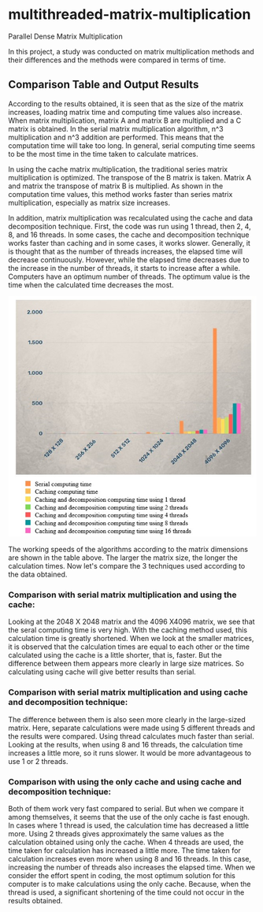 # multithreaded-matrix-multiplication
Parallel Dense Matrix Multiplication

In this project, a study was conducted on matrix multiplication methods and their differences and the methods were compared in terms of time.

## Comparison Table and Output Results

According to the results obtained, it is seen that as the size of the matrix increases, loading matrix time and computing time values also increase. When matrix multiplication, matrix A and matrix B are multiplied and a C matrix is obtained. In the serial matrix multiplication algorithm, n^3 multiplication and n^3 addition are performed. This means that the computation time will take too long. In general, serial computing time seems to be the most time in the time taken to calculate matrices.

In using the cache matrix multiplication, the traditional series matrix multiplication is optimized. The transpose of the B matrix is taken. Matrix A and matrix the transpose of matrix B is multiplied. As shown in the computation time values, this method works faster than series matrix multiplication, especially as matrix size increases.

In addition, matrix multiplication was recalculated using the cache and data decomposition technique. First, the code was run using 1 thread, then 2, 4, 8, and 16 threads. In some cases, the cache and decomposition technique works faster than caching and in some cases, it works slower. Generally, it is thought that as the number of threads increases, the elapsed time will decrease continuously. However, while the elapsed time decreases due to the increase in the number of threads, it starts to increase after a while. Computers have an optimum number of threads. The optimum value is the time when the calculated time decreases the most.

![Comparison Table](https://github.com/tugbaguler/multithreaded-matrix-multiplication/blob/main/assets/Comparison_table.jpg)

The working speeds of the algorithms according to the matrix dimensions are shown in the table above.
The larger the matrix size, the longer the calculation times. Now let's compare the 3 techniques used according to the data obtained.

### Comparison with serial matrix multiplication and using the cache:

Looking at the 2048 X 2048 matrix and the 4096 X4096 matrix, we see that the seral computing time is very high. With the caching method used, this calculation time is greatly shortened.
When we look at the smaller matrices, it is observed that the calculation times are equal to each other or the time calculated using the cache is a little shorter, that is, faster. But the difference between them appears more clearly in large size matrices. So calculating using cache will give better results than serial.

### Comparison with serial matrix multiplication and using cache and decomposition technique:

The difference between them is also seen more clearly in the large-sized matrix. Here, separate calculations were made using 5 different threads and the results were compared. Using thread calculates much faster than serial.
Looking at the results, when using 8 and 16 threads, the calculation time increases a little more, so it runs slower. It would be more advantageous to use 1 or 2 threads.

### Comparison with using the only cache and using cache and decomposition technique:

Both of them work very fast compared to serial. But when we compare it among themselves, it seems that the use of the only cache is fast enough. In cases where 1 thread is used, the calculation time has decreased a little more. Using 2 threads gives approximately the same values as the calculation obtained using only the cache. When 4 threads are used, the time taken for calculation has increased a little more. The time taken for calculation increases even more when using 8 and 16 threads.
In this case, increasing the number of threads also increases the elapsed time. When we consider the effort spent in coding, the most optimum solution for this computer is to make calculations using the only cache. Because, when the thread is used, a significant shortening of the time could not occur in the results obtained.

